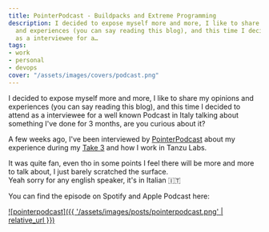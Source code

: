 ```yaml
---
title: PointerPodcast - Buildpacks and Extreme Programming
description: I decided to expose myself more and more, I like to share my opinions
  and experiences (you can say reading this blog), and this time I decided to attend
  as a interviewee for a…
tags:
- work
- personal
- devops
cover: "/assets/images/covers/podcast.png"
---
```



I decided to expose myself more and more, I like to share my opinions and experiences (you can say reading this blog), and this time I decided to attend as a interviewee for a well known Podcast in Italy talking about something I've done for 3 months, are you curious about it?


A few weeks ago, I've been interviewed by [PointerPodcast](https://pointerpodcast.it/) about my experience during my [Take 3](https://domenicoluciani.com/2023/11/16/buildpacks-3-months-later.html) and how I work in Tanzu Labs.

It was quite fan, even tho in some points I feel there will be more and more to talk about, I just barely scratched the surface.   
Yeah sorry for any english speaker, it's in Italian 🇮🇹

You can find the episode on Spotify and Apple Podcast here:

[![pointerpodcast]({{ '/assets/images/posts/pointerpodcast.png' | relative_url }})](https://pointerpodcast.it/p/pointer185-extreme-programming-e-buildpacks-con-domenico-luciani-tanzu-labs/)

